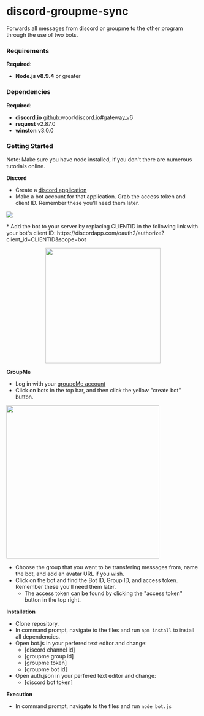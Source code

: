 # discord-groupme-sync
Forwards all messages from discord or groupme to the other program through the use of two bots.

### Requirements
**Required**:
* **Node.js v8.9.4** or greater

### Dependencies
**Required**:
* **discord.io** github:woor/discord.io#gateway_v6
* **request** v2.87.0
* **winston** v3.0.0

### Getting Started
Note: Make sure you have node installed, if you don't there are numerous tutorials online.

**Discord**
* Create a <a href="https://discordapp.com/login?redirect_to=%2Fdevelopers%2Fapplications%2Fme">discord application</a>
* Make a bot account for that application. Grab the access token and client ID. Remember these you'll need them later.
<p align="left"><img src="https://i.imgur.com/LYRZAqw.png"></p>
* Add the bot to your server by replacing CLIENTID in the following link with your bot's client ID: https://discordapp.com/oauth2/authorize?client_id=CLIENTID&scope=bot
<p align="center"><img src="https://i.imgur.com/GTJJlkR.png" width=300 height=auto></p>


**GroupMe**
* Log in with your <a href="https://dev.groupme.com/session/new">groupeMe account<a>
* Click on bots in the top bar, and then click the yellow "create bot" button.
<p align="left"><img src="https://i.imgur.com/HoB81Jh.png" width=399 height=auto></p>

* Choose the group that you want to be transfering messages from, name the bot, and add an avatar URL if you wish. 
* Click on the bot and find the Bot ID, Group ID, and access token. Remember these you'll need them later. 
  * The access token can be found by clicking the "access token" button in the top right.
  
**Installation**
* Clone repository.
* In command prompt, navigate to the files and run `npm install` to install all dependencies.
* Open bot.js in your perfered text editor and change:
  * [discord channel id] 
  * [groupme group id]
  * [groupme token]
  * [groupme bot id]
* Open auth.json in your perfered text editor and change:
  * [discord bot token]

**Execution**
* In command prompt, navigate to the files and run `node bot.js` 

